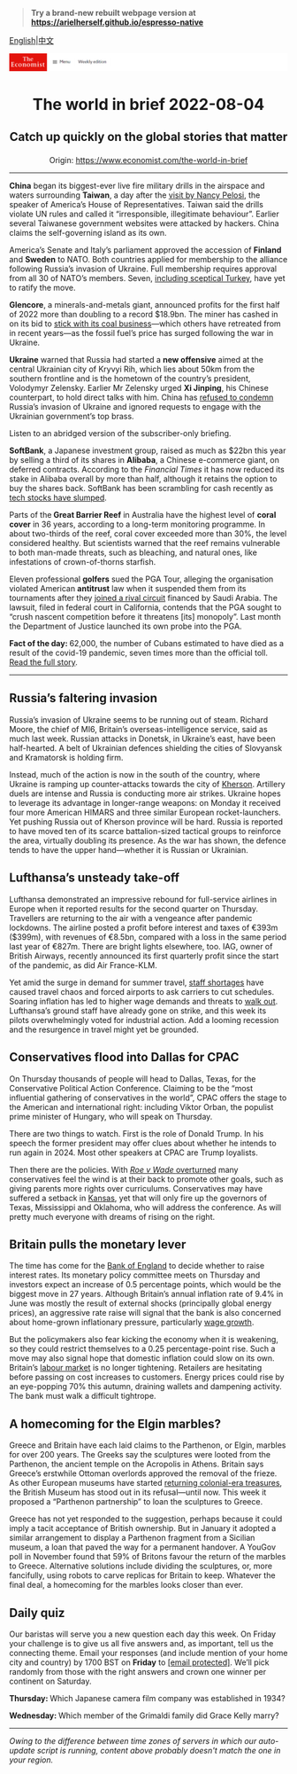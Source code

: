 > **Try a brand-new rebuilt webpage version at https://arielherself.github.io/espresso-native**

[English](https://github.com/arielherself/espresso/blob/main/README.md)|[中文](https://github-com.translate.goog/arielherself/espresso/blob/main/README.md?_x_tr_sl=en&_x_tr_tl=zh-CN&_x_tr_hl=zh-CN&_x_tr_pto=wapp)



![The Economist](menubar.png)

# <p align="center">The world in brief 2022-08-04</p>

## <p align="center">Catch up quickly on the global stories that matter</p>

<p align="center">Origin: <a href="https://www.economist.com/the-world-in-brief">https://www.economist.com/the-world-in-brief</a><hr>

<strong>China</strong> began its biggest-ever live fire military drills in the airspace and waters surrounding <strong>Taiwan</strong>, a day after the [visit by Nancy Pelosi](https://www.economist.com/china/2022/08/03/nancy-pelosi-has-left-taiwan-the-real-crisis-may-be-just-beginning), the speaker of America’s House of Representatives. Taiwan said the drills violate UN rules and called it “irresponsible, illegitimate behaviour”. Earlier several Taiwanese government websites were attacked by hackers. China claims the self-governing island as its own.

America’s Senate and Italy’s parliament approved the accession of <strong>Finland</strong> and <strong>Sweden</strong> to NATO. Both countries applied for membership to the alliance following Russia’s invasion of Ukraine. Full membership requires approval from all 30 of NATO’s members. Seven, [including sceptical Turkey](https://www.economist.com/europe/2022/06/16/is-turkey-more-trouble-to-nato-than-it-is-worth), have yet to ratify the move.

<strong>Glencore</strong>, a minerals-and-metals giant, announced profits for the first half of 2022 more than doubling to a record $18.9bn. The miner has cashed in on its bid to [stick with its coal business](https://www.economist.com/business/2022/01/01/glencores-message-to-the-planet)—which others have retreated from in recent years—as the fossil fuel’s price has surged following the war in Ukraine.

<strong>Ukraine</strong> warned that Russia had started a <strong>new offensive</strong> aimed at the central Ukrainian city of Kryvyi Rih, which lies about 50km from the southern frontline and is the hometown of the country’s president, Volodymyr Zelensky. Earlier Mr Zelensky urged <strong>Xi Jinping</strong>, his Chinese counterpart, to hold direct talks with him. China has [refused to condemn](https://www.economist.com/leaders/2022/03/19/the-war-in-ukraine-will-determine-how-china-sees-the-world) Russia’s invasion of Ukraine and ignored requests to engage with the Ukrainian government’s top brass.

Listen to an abridged version of the subscriber-only briefing.

<strong>SoftBank</strong>, a Japanese investment group, raised as much as $22bn this year by selling a third of its shares in <strong>Alibaba</strong>, a Chinese e-commerce giant, on deferred contracts. According to the <em>Financial Times</em> it has now reduced its stake in Alibaba overall by more than half, although it retains the option to buy the shares back. SoftBank has been scrambling for cash recently as [tech stocks have slumped](https://www.economist.com/business/2022/05/16/after-a-bruising-year-softbank-braces-for-more-pain). 

Parts of the<strong> Great Barrier Reef</strong> in Australia have the highest level of <strong>coral cover</strong> in 36 years, according to a long-term monitoring programme. In about two-thirds of the reef, coral cover exceeded more than 30%, the level considered healthy. But scientists warned that the reef remains vulnerable to both man-made threats, such as bleaching, and natural ones, like infestations of crown-of-thorns starfish.

Eleven professional <strong>golfers</strong> sued the PGA Tour, alleging the organisation violated American <strong>antitrust</strong> law when it suspended them from its tournaments after they [joined a rival circuit](https://www.economist.com/culture/2022/06/17/will-signing-stars-like-phil-mickelson-bring-success-to-liv-golf) financed by Saudi Arabia. The lawsuit, filed in federal court in California, contends that the PGA sought to “crush nascent competition before it threatens [its] monopoly”. Last month the Department of Justice launched its own probe into the PGA.

<strong>Fact of the day: </strong>62,000, the number of Cubans estimated to have died as a result of the covid-19 pandemic, seven times more than the official toll. [Read the full story](https://www.economist.com/graphic-detail/2022/08/03/covid-19-has-damaged-the-reputation-of-cuban-health-care).

----------

## Russia’s faltering invasion

Russia’s invasion of Ukraine seems to be running out of steam. Richard Moore, the chief of MI6, Britain’s overseas-intelligence service, said as much last week. Russian attacks in Donetsk, in Ukraine’s east, have been half-hearted. A belt of Ukrainian defences shielding the cities of Slovyansk and Kramatorsk is holding firm.

Instead, much of the action is now in the south of the country, where Ukraine is ramping up counter-attacks towards the city of [Kherson](https://www.economist.com/europe/2022/07/28/ukraine-is-gathering-strength-for-an-assault-on-kherson). Artillery duels are intense and Russia is conducting more air strikes. Ukraine hopes to leverage its advantage in longer-range weapons: on Monday it received four more American HIMARS and three similar European rocket-launchers. Yet pushing Russia out of Kherson province will be hard. Russia is reported to have moved ten of its scarce battalion-sized tactical groups to reinforce the area, virtually doubling its presence. As the war has shown, the defence tends to have the upper hand—whether it is Russian or Ukrainian.

## Lufthansa’s unsteady take-off

Lufthansa demonstrated an impressive rebound for full-service airlines in Europe when it reported results for the second quarter on Thursday. Travellers are returning to the air with a vengeance after pandemic lockdowns. The airline posted a profit before interest and taxes of €393m ($399m), with revenues of €8.5bn, compared with a loss in the same period last year of €827m. There are bright lights elsewhere, too. IAG, owner of British Airways, recently announced its first quarterly profit since the start of the pandemic, as did Air France-KLM. 

Yet amid the surge in demand for summer travel, [staff shortages](https://www.economist.com/europe/2022/07/07/travel-chaos-in-europe-is-a-glimpse-of-a-future-with-few-spare-workers) have caused travel chaos and forced airports to ask carriers to cut schedules. Soaring inflation has led to higher wage demands and threats to [walk out](https://www.economist.com/britain/2022/06/16/the-union-planning-britains-biggest-rail-strikes-for-three-decades). Lufthansa’s ground staff have already gone on strike, and this week its pilots overwhelmingly voted for industrial action. Add a looming recession and the resurgence in travel might yet be grounded. 

## Conservatives flood into Dallas for CPAC

On Thursday thousands of people will head to Dallas, Texas, for the Conservative Political Action Conference. Claiming to be the “most influential gathering of conservatives in the world”, CPAC offers the stage to the American and international right: including Viktor Orban, the populist prime minister of Hungary, who will speak on Thursday.

There are two things to watch. First is the role of Donald Trump. In his speech the former president may offer clues about whether he intends to run again in 2024. Most other speakers at CPAC are Trump loyalists. 

Then there are the policies. With [<em>Roe v Wade </em>overturned](https://www.economist.com/leaders/2022/06/24/the-supreme-courts-rejection-of-roe-will-hurt-the-poorest-most) many conservatives feel the wind is at their back to promote other goals, such as giving parents more rights over curriculums. Conservatives may have suffered a setback in [Kansas](https://www.economist.com/united-states/2022/08/03/kansans-vote-to-keep-the-right-to-abortion), yet that will only fire up the governors of Texas, Mississippi and Oklahoma, who will address the conference. As will pretty much everyone with dreams of rising on the right. 

## Britain pulls the monetary lever

The time has come for the [Bank of England](https://www.economist.com/britain/2022/07/28/the-bank-of-england-must-weather-high-inflation-and-meddling-politicians) to decide whether to raise interest rates. Its monetary policy committee meets on Thursday and investors expect an increase of 0.5 percentage points, which would be the biggest move in 27 years. Although Britain’s annual inflation rate of 9.4% in June was mostly the result of external shocks (principally global energy prices), an aggressive rate raise will signal that the bank is also concerned about home-grown inflationary pressure, particularly [wage growth](https://www.economist.com/britain/2022/06/22/britains-government-is-restraining-public-sector-pay-to-curb-inflation).

But the policymakers also fear kicking the economy when it is weakening, so they could restrict themselves to a 0.25 percentage-point rise. Such a move may also signal hope that domestic inflation could slow on its own. Britain’s [labour market](https://www.economist.com/britain/2022/07/07/britains-labour-market-is-straining-to-recover-from-the-pandemic) is no longer tightening. Retailers are hesitating before passing on cost increases to customers. Energy prices could rise by an eye-popping 70% this autumn, draining wallets and dampening activity. The bank must walk a difficult tightrope.

## A homecoming for the Elgin marbles?

Greece and Britain have each laid claims to the Parthenon, or Elgin, marbles for over 200 years. The Greeks say the sculptures were looted from the Parthenon, the ancient temple on the Acropolis in Athens. Britain says Greece’s erstwhile Ottoman overlords approved the removal of the frieze. As other European museums have started [returning colonial-era treasures](https://www.economist.com/the-world-ahead/2021/11/08/western-museums-are-starting-to-return-colonial-era-treasures), the British Museum has stood out in its refusal—until now. This week it proposed a “Parthenon partnership” to loan the sculptures to Greece.

Greece has not yet responded to the suggestion, perhaps because it could imply a tacit acceptance of British ownership. But in January it adopted a similar arrangement to display a Parthenon fragment from a Sicilian museum, a loan that paved the way for a permanent handover. A YouGov poll in November found that 59% of Britons favour the return of the marbles to Greece. Alternative solutions include dividing the sculptures, or, more fancifully, using robots to carve replicas for Britain to keep. Whatever the final deal, a homecoming for the marbles looks closer than ever.

## Daily quiz

Our baristas will serve you a new question each day this week. On Friday your challenge is to give us all five answers and, as important, tell us the connecting theme. Email your responses (and include mention of your home city and country) by 1700 BST on <strong>Friday</strong> to [<span class="__cf_email__" data-cfemail="eabb9f8390af999a988f999985aa8f898584858783999ec4898587">[email&#160;protected]</span>](https://mail.google.com/mail/?view=cm&amp;fs=1&amp;tf=1&amp;to=QuizEspresso@economist.com). We’ll pick randomly from those with the right answers and crown one winner per continent on Saturday.

<strong>Thursday: </strong>Which Japanese camera film company was established in 1934?

<strong>Wednesday: </strong>Which member of the Grimaldi family did Grace Kelly marry?

----------

*Owing to the difference between time zones of servers in which our auto-update script is running, content above probably doesn't match the one in your region.*
